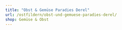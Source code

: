 ```yaml
---
title: "Obst & Gemüse Paradies Derel"
url: /ostfildern/obst-und-gemuese-paradies-derel/
shop: Gemüse & Obst
---
```


